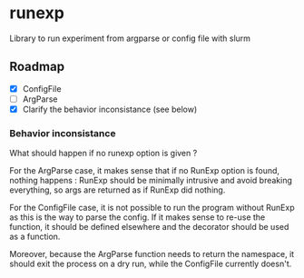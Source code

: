 # runexp

Library to run experiment from argparse or config file with slurm

## Roadmap

- [X] ConfigFile
- [ ] ArgParse
- [X] Clarify the behavior inconsistance (see below)

### Behavior inconsistance

What should happen if no runexp option is given ?

For the ArgParse case, it makes sense that if no RunExp option is found, nothing happens : RunExp should be minimally intrusive and avoid breaking everything, so args are returned as if RunExp did nothing.

For the ConfigFile case, it is not possible to run the program without RunExp as this is the way to parse the config. If it makes sense to re-use the function, it should be defined elsewhere and the decorator should be used as a function.

Moreover, because the ArgParse function needs to return the namespace, it should exit the process on a dry run, while the ConfigFile currently doesn't.
